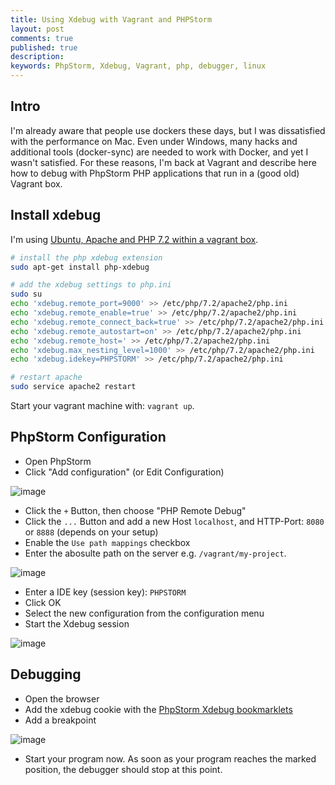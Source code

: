 ```yaml
---
title: Using Xdebug with Vagrant and PHPStorm
layout: post
comments: true
published: true
description: 
keywords: PhpStorm, Xdebug, Vagrant, php, debugger, linux
---
```



## Intro

I'm already aware that people use dockers these days, but I was dissatisfied with the performance on Mac. Even under Windows, many hacks and additional tools (docker-sync) are needed to work with Docker, and yet I wasn't satisfied. For these reasons, I'm back at Vagrant and describe here how to debug with PhpStorm PHP applications that run in a (good old) Vagrant box.

## Install xdebug

I'm using [Ubuntu, Apache and PHP 7.2 within a vagrant box](https://odan.github.io/2017/10/20/ubuntu-webserver-setup.html).

```bash
# install the php xdebug extension
sudo apt-get install php-xdebug

# add the xdebug settings to php.ini
sudo su
echo 'xdebug.remote_port=9000' >> /etc/php/7.2/apache2/php.ini
echo 'xdebug.remote_enable=true' >> /etc/php/7.2/apache2/php.ini
echo 'xdebug.remote_connect_back=true' >> /etc/php/7.2/apache2/php.ini
echo 'xdebug.remote_autostart=on' >> /etc/php/7.2/apache2/php.ini
echo 'xdebug.remote_host=' >> /etc/php/7.2/apache2/php.ini
echo 'xdebug.max_nesting_level=1000' >> /etc/php/7.2/apache2/php.ini
echo 'xdebug.idekey=PHPSTORM' >> /etc/php/7.2/apache2/php.ini

# restart apache
sudo service apache2 restart
```

Start your vagrant machine with: `vagrant up`.

## PhpStorm Configuration

* Open PhpStorm
* Click "Add configuration" (or Edit Configuration)

![image](https://user-images.githubusercontent.com/781074/51430761-dedb7900-1c1f-11e9-85b9-d45a0752cfa3.png)

* Click the `+` Button, then choose "PHP Remote Debug"
* Click the `...` Button and add a new Host `localhost`, and HTTP-Port: `8080` or `8888` (depends on your setup)
* Enable the `Use path mappings` checkbox
* Enter the abosulte path on the server e.g. `/vagrant/my-project`.

![image](https://user-images.githubusercontent.com/781074/57547122-2ff1b300-735e-11e9-8d91-94315b310227.png)

* Enter a IDE key (session key): `PHPSTORM`
* Click OK
* Select the new configuration from the configuration menu
* Start the Xdebug session

![image](https://user-images.githubusercontent.com/781074/51430854-1696f080-1c21-11e9-8b62-f409878acb0b.png)

## Debugging

* Open the browser
* Add the xdebug cookie with the [PhpStorm Xdebug bookmarklets](https://www.jetbrains.com/phpstorm/marklets/)
* Add a breakpoint

![image](https://user-images.githubusercontent.com/781074/51430916-f3b90c00-1c21-11e9-8d06-b1a97aee98f0.png)

* Start your program now. As soon as your program reaches the marked position, the debugger should stop at this point.



